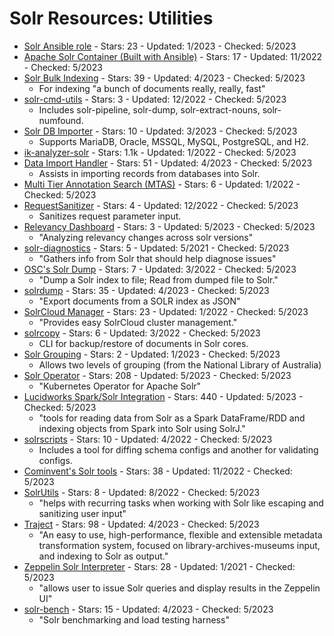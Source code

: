 # Solr Resources: Utilities
- [Solr Ansible role](https://github.com/idealista/solr_role) - Stars: 23 - Updated: 1/2023 - Checked: 5/2023
- [Apache Solr Container (Built with Ansible)](https://github.com/geerlingguy/solr-container) - Stars: 17 - Updated: 11/2022 - Checked: 5/2023
- [Solr Bulk Indexing](https://github.com/miku/solrbulk) - Stars: 39 - Updated: 4/2023 - Checked: 5/2023
    - For indexing "a bunch of documents really, really, fast"
- [solr-cmd-utils](https://github.com/tblsoft/solr-cmd-utils) - Stars: 3 - Updated: 12/2022 - Checked: 5/2023
    - Includes solr-pipeline, solr-dump, solr-extract-nouns, solr-numfound.
- [Solr DB Importer](https://github.com/saro-lab/solr-db-importer) - Stars: 10 - Updated: 3/2023 - Checked: 5/2023
    - Supports MariaDB, Oracle, MSSQL, MySQL, PostgreSQL, and H2.
- [ik-analyzer-solr](https://github.com/magese/ik-analyzer-solr) - Stars: 1.1k - Updated: 1/2022 - Checked: 5/2023
- [Data Import Handler](https://github.com/SearchScale/dataimporthandler) - Stars: 51 - Updated: 4/2023 - Checked: 5/2023
    - Assists in importing records from databases into Solr.
- [Multi Tier Annotation Search (MTAS)](https://github.com/textexploration/mtas) - Stars: 6 - Updated: 1/2022 - Checked: 5/2023
- [RequestSanitizer](https://github.com/cominvent/request-sanitizer-component) - Stars: 4 - Updated: 12/2022 - Checked: 5/2023
    - Sanitizes request parameter input.
- [Relevancy Dashboard](https://github.com/sul-dlss/relevancy_dashboard) - Stars: 3 - Updated: 5/2023 - Checked: 5/2023
    - "Analyzing relevancy changes across solr versions"
- [solr-diagnostics](https://github.com/sematext/solr-diagnostics) - Stars: 5 - Updated: 5/2021 - Checked: 5/2023
    - "Gathers info from Solr that should help diagnose issues"
- [OSC's Solr Dump](https://github.com/o19s/solr_dump) - Stars: 7 - Updated: 3/2022 - Checked: 5/2023
    - "Dump a Solr index to file; Read from dumped file to Solr."
- [solrdump](https://github.com/ubleipzig/solrdump) - Stars: 35 - Updated: 4/2023 - Checked: 5/2023
    - "Export documents from a SOLR index as JSON"
- [SolrCloud Manager](https://github.com/ekataglobal/solrcloud_manager) - Stars: 23 - Updated: 1/2022 - Checked: 5/2023
    - "Provides easy SolrCloud cluster management."
- [solrcopy](https://github.com/juarezr/solrcopy) - Stars: 6 - Updated: 3/2022 - Checked: 5/2023
    - CLI for backup/restore of documents in Solr cores.
- [Solr Grouping](https://github.com/nla/solr-grouping) - Stars: 2 - Updated: 1/2023 - Checked: 5/2023
    - Allows two levels of grouping (from the National Library of Australia)
- [Solr Operator](https://github.com/apache/solr-operator) - Stars: 208 - Updated: 5/2023 - Checked: 5/2023
    - "Kubernetes Operator for Apache Solr"
- [Lucidworks Spark/Solr Integration](https://github.com/lucidworks/spark-solr) - Stars: 440 - Updated: 5/2023 - Checked: 5/2023
    - "tools for reading data from Solr as a Spark DataFrame/RDD and indexing objects from Spark into Solr using SolrJ."
- [solrscripts](https://github.com/tokee/solrscripts) - Stars: 10 - Updated: 4/2022 - Checked: 5/2023
    - Includes a tool for diffing schema configs and another for validating configs.
- [Cominvent's Solr tools](https://github.com/cominvent/solr-tools) - Stars: 38 - Updated: 11/2022 - Checked: 5/2023
- [SolrUtils](https://github.com/InterNations/SolrUtils) - Stars: 8 - Updated: 8/2022 - Checked: 5/2023
    - "helps with recurring tasks when working with Solr like escaping and sanitizing user input"
- [Traject](https://github.com/traject/traject) - Stars: 98 - Updated: 4/2023 - Checked: 5/2023
    - "An easy to use, high-performance, flexible and extensible metadata transformation system, focused on library-archives-museums input, and indexing to Solr as output."
- [Zeppelin Solr Interpreter](https://github.com/lucidworks/zeppelin-solr) - Stars: 28 - Updated: 1/2021 - Checked: 5/2023
    - "allows user to issue Solr queries and display results in the Zeppelin UI"
- [solr-bench](https://github.com/fullstorydev/solr-bench) - Stars: 15 - Updated: 4/2023 - Checked: 5/2023
    - "Solr benchmarking and load testing harness"
